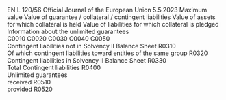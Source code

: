 EN  L 120/56 Official Journal of the European Union 5.5.2023
 Maximum value  Value of guarantee / 
collateral / 
contingent 
liabilities  Value of assets for 
which collateral is 
held  Value of liabilities 
for which collateral 
is pledged  Information about 
the unlimited 
guarantees  
C0010  C0020  C0030  C0040  C0050  
Contingent liabilities not in Solvency II Balance Sheet  R0310  
Of which contingent liabilities toward entities of the same group  R0320  
Contingent liabilities in Solvency II Balance Sheet  R0330  
Total Contingent liabilities  R0400  
Unlimited guarantees  
received  R0510  
provided  R0520